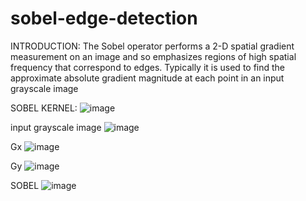 # sobel-edge-detection
INTRODUCTION:
The Sobel operator performs a 2-D spatial gradient measurement on an image and so emphasizes regions of high spatial frequency that correspond to edges. Typically it is used to find the approximate absolute gradient magnitude at each point in an input grayscale image

SOBEL KERNEL:
![image](https://github.com/chi-an1997/sobel-edge-detection/assets/96866028/eeeb1a83-da97-4eb8-a472-a79a95d624a6)

input grayscale image
![image](https://github.com/chi-an1997/sobel-edge-detection/assets/96866028/86f0e3a7-a6a4-496c-9717-9c0844bb72af)

Gx
![image](https://github.com/chi-an1997/sobel-edge-detection/assets/96866028/11531fd0-79d4-4a5b-8a99-a507d278ad50)

Gy
![image](https://github.com/chi-an1997/sobel-edge-detection/assets/96866028/a1a8d2a4-27ab-46ca-8852-0ecc546ab14e)

SOBEL 
![image](https://github.com/chi-an1997/sobel-edge-detection/assets/96866028/c61b0faf-1d14-456d-829b-d97a6b8d0172)

